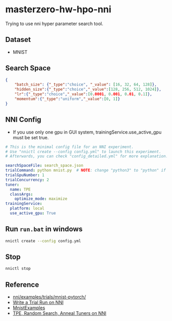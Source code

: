 # masterzero-hw-hpo-nni
Trying to use nni hyper parameter search tool.
## Dataset 
- MNIST
## Search Space
```json
{
    "batch_size": {"_type":"choice", "_value": [16, 32, 64, 128]},
    "hidden_size":{"_type":"choice","_value":[128, 256, 512, 1024]},
    "lr":{"_type":"choice","_value":[0.0001, 0.001, 0.01, 0.1]},
    "momentum":{"_type":"uniform","_value":[0, 1]}
}
```
## NNI Config
- If you use only one gpu in GUI system, trainingService.use_active_gpu must be set true.
```yml
# This is the minimal config file for an NNI experiment.
# Use "nnictl create --config config.yml" to launch this experiment.
# Afterwards, you can check "config_detailed.yml" for more explanation.

searchSpaceFile: search_space.json
trialCommand: python mnist.py  # NOTE: change "python3" to "python" if you are using Windows
trialGpuNumber: 1
trialConcurrency: 2
tuner:
  name: TPE
  classArgs:
    optimize_mode: maximize
trainingService:
  platform: local
  use_active_gpu: True
```

## Run `run.bat` in windows
```bash
nnictl create --config config.yml
```

## Stop
```bash
nnictl stop
```

## Reference
- [nni/examples/trials/mnist-pytorch/](https://github.com/microsoft/nni/tree/84507248ccec1fa329da91f930bf8704449c9707/examples/trials/mnist-pytorch)
- [Write a Trial Run on NNI](https://nni.readthedocs.io/en/stable/TrialExample/Trials.html#more-examples)
- [MnistExamples](https://nni.readthedocs.io/en/stable/TrialExample/MnistExamples.html)
- [TPE, Random Search, Anneal Tuners on NNI](https://nni.readthedocs.io/en/stable/Tuner/HyperoptTuner.html)